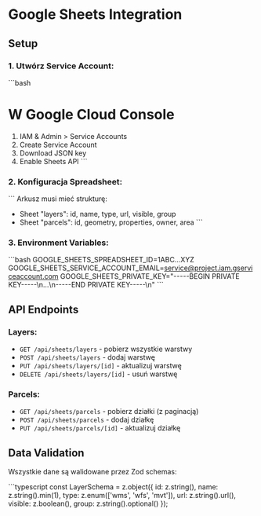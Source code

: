 # Google Sheets Integration

## Setup

### 1. Utwórz Service Account:
\`\`\`bash
# W Google Cloud Console
1. IAM & Admin > Service Accounts
2. Create Service Account
3. Download JSON key
4. Enable Sheets API
\`\`\`

### 2. Konfiguracja Spreadsheet:
\`\`\`
Arkusz musi mieć strukturę:
- Sheet "layers": id, name, type, url, visible, group
- Sheet "parcels": id, geometry, properties, owner, area
\`\`\`

### 3. Environment Variables:
\`\`\`bash
GOOGLE_SHEETS_SPREADSHEET_ID=1ABC...XYZ
GOOGLE_SHEETS_SERVICE_ACCOUNT_EMAIL=service@project.iam.gserviceaccount.com
GOOGLE_SHEETS_PRIVATE_KEY="-----BEGIN PRIVATE KEY-----\n...\n-----END PRIVATE KEY-----\n"
\`\`\`

## API Endpoints

### Layers:
- `GET /api/sheets/layers` - pobierz wszystkie warstwy
- `POST /api/sheets/layers` - dodaj warstwę
- `PUT /api/sheets/layers/[id]` - aktualizuj warstwę
- `DELETE /api/sheets/layers/[id]` - usuń warstwę

### Parcels:
- `GET /api/sheets/parcels` - pobierz działki (z paginacją)
- `POST /api/sheets/parcels` - dodaj działkę
- `PUT /api/sheets/parcels/[id]` - aktualizuj działkę

## Data Validation

Wszystkie dane są walidowane przez Zod schemas:

\`\`\`typescript
const LayerSchema = z.object({
  id: z.string(),
  name: z.string().min(1),
  type: z.enum(['wms', 'wfs', 'mvt']),
  url: z.string().url(),
  visible: z.boolean(),
  group: z.string().optional()
});
